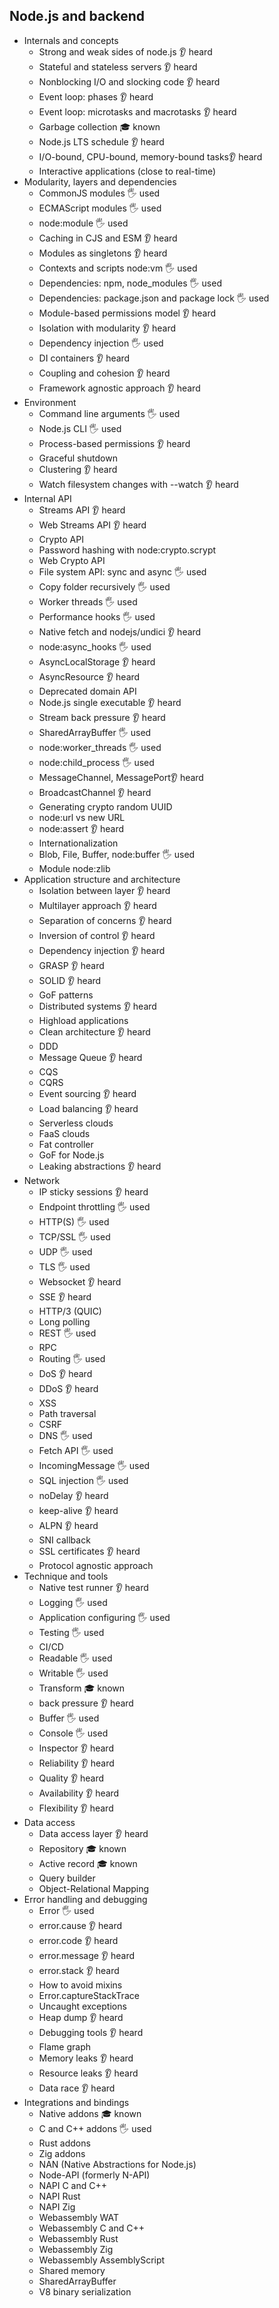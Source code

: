 ## Node.js and backend

- Internals and concepts
  - Strong and weak sides of node.js 👂 heard
  - Stateful and stateless servers 👂 heard
  - Nonblocking I/O and slocking code 👂 heard
  - Event loop: phases 👂 heard
  - Event loop: microtasks and macrotasks 👂 heard
  - Garbage collection 🎓 known
  - Node.js LTS schedule 👂 heard
  - I/O-bound, CPU-bound, memory-bound tasks👂 heard
  - Interactive applications (close to real-time)
- Modularity, layers and dependencies
  - CommonJS modules 🖐️ used
  - ECMAScript modules 🖐️ used
  - node:module 🖐️ used
  - Caching in CJS and ESM 👂 heard
  - Modules as singletons 👂 heard
  - Contexts and scripts node:vm 🖐️ used
  - Dependencies: npm, node_modules 🖐️ used
  - Dependencies: package.json and package lock 🖐️ used
  - Module-based permissions model 👂 heard
  - Isolation with modularity 👂 heard
  - Dependency injection 🖐️ used
  - DI containers 👂 heard
  - Coupling and cohesion 👂 heard
  - Framework agnostic approach 👂 heard
- Environment
  - Command line arguments 🖐️ used
  - Node.js CLI 🖐️ used
  - Process-based permissions 👂 heard
  - Graceful shutdown
  - Clustering 👂 heard
  - Watch filesystem changes with --watch 👂 heard
- Internal API
  - Streams API 👂 heard
  - Web Streams API 👂 heard
  - Crypto API
  - Password hashing with node:crypto.scrypt
  - Web Crypto API
  - File system API: sync and async 🖐️ used
  - Copy folder recursively 🖐️ used
  - Worker threads 🖐️ used
  - Performance hooks 🖐️ used
  - Native fetch and nodejs/undici 👂 heard
  - node:async_hooks 🖐️ used
  - AsyncLocalStorage 👂 heard
  - AsyncResource 👂 heard
  - Deprecated domain API
  - Node.js single executable 👂 heard
  - Stream back pressure 👂 heard
  - SharedArrayBuffer 🖐️ used
  - node:worker_threads 🖐️ used
  - node:child_process 🖐️ used
  - MessageChannel, MessagePort👂 heard
  - BroadcastChannel 👂 heard
  - Generating crypto random UUID
  - node:url vs new URL
  - node:assert 👂 heard
  - Internationalization
  - Blob, File, Buffer, node:buffer 🖐️ used
  - Module node:zlib
- Application structure and architecture
  - Isolation between layer 👂 heard
  - Multilayer approach 👂 heard
  - Separation of concerns 👂 heard
  - Inversion of control 👂 heard
  - Dependency injection 👂 heard
  - GRASP 👂 heard
  - SOLID 👂 heard
  - GoF patterns
  - Distributed systems 👂 heard
  - Highload applications
  - Clean architecture 👂 heard
  - DDD
  - Message Queue 👂 heard
  - CQS
  - CQRS
  - Event sourcing 👂 heard
  - Load balancing 👂 heard
  - Serverless clouds
  - FaaS clouds
  - Fat controller
  - GoF for Node.js
  - Leaking abstractions 👂 heard
- Network
  - IP sticky sessions 👂 heard
  - Endpoint throttling 🖐️ used
  - HTTP(S) 🖐️ used
  - TCP/SSL 🖐️ used
  - UDP 🖐️ used
  - TLS 🖐️ used
  - Websocket 👂 heard
  - SSE 👂 heard
  - HTTP/3 (QUIC)
  - Long polling
  - REST 🖐️ used
  - RPC
  - Routing 🖐️ used
  - DoS 👂 heard
  - DDoS 👂 heard
  - XSS
  - Path traversal
  - CSRF
  - DNS 🖐️ used
  - Fetch API 🖐️ used
  - IncomingMessage 🖐️ used
  - SQL injection 🖐️ used
  - noDelay 👂 heard
  - keep-alive 👂 heard
  - ALPN 👂 heard
  - SNI callback
  - SSL certificates 👂 heard
  - Protocol agnostic approach
- Technique and tools
  - Native test runner 👂 heard
  - Logging 🖐️ used
  - Application configuring 🖐️ used
  - Testing 🖐️ used
  - CI/CD
  - Readable 🖐️ used
  - Writable 🖐️ used
  - Transform 🎓 known
  - back pressure 👂 heard
  - Buffer 🖐️ used
  - Console 🖐️ used
  - Inspector 👂 heard
  - Reliability 👂 heard
  - Quality 👂 heard
  - Availability 👂 heard
  - Flexibility 👂 heard
- Data access
  - Data access layer 👂 heard
  - Repository 🎓 known
  - Active record 🎓 known
  - Query builder
  - Object-Relational Mapping
- Error handling and debugging
  - Error 🖐️ used
  - error.cause 👂 heard
  - error.code 👂 heard
  - error.message 👂 heard
  - error.stack 👂 heard
  - How to avoid mixins
  - Error.captureStackTrace
  - Uncaught exceptions
  - Heap dump 👂 heard
  - Debugging tools 👂 heard
  - Flame graph
  - Memory leaks 👂 heard
  - Resource leaks 👂 heard
  - Data race 👂 heard
- Integrations and bindings
  - Native addons 🎓 known
  - C and C++ addons 🖐️ used
  - Rust addons
  - Zig addons
  - NAN (Native Abstractions for Node.js)
  - Node-API (formerly N-API)
  - NAPI C and C++
  - NAPI Rust
  - NAPI Zig
  - Webassembly WAT
  - Webassembly C and C++
  - Webassembly Rust
  - Webassembly Zig
  - Webassembly AssemblyScript
  - Shared memory
  - SharedArrayBuffer
  - V8 binary serialization

